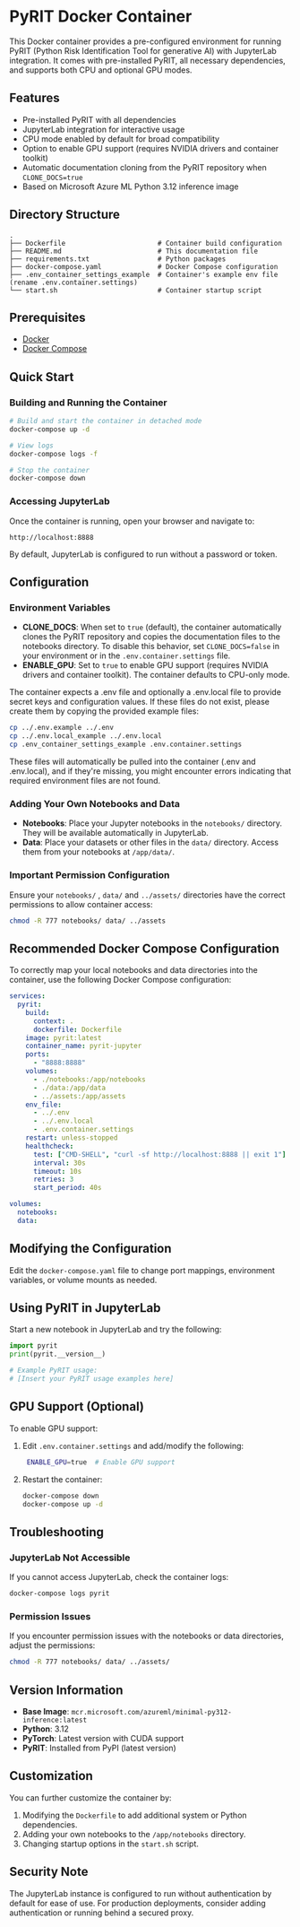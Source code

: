 # PyRIT Docker Container

This Docker container provides a pre-configured environment for running PyRIT (Python Risk Identification Tool for generative AI) with JupyterLab integration. It comes with pre-installed PyRIT, all necessary dependencies, and supports both CPU and optional GPU modes.

## Features

- Pre-installed PyRIT with all dependencies
- JupyterLab integration for interactive usage
- CPU mode enabled by default for broad compatibility
- Option to enable GPU support (requires NVIDIA drivers and container toolkit)
- Automatic documentation cloning from the PyRIT repository when `CLONE_DOCS=true`
- Based on Microsoft Azure ML Python 3.12 inference image

## Directory Structure

```
.
├── Dockerfile                       # Container build configuration
├── README.md                        # This documentation file
├── requirements.txt                 # Python packages
├── docker-compose.yaml              # Docker Compose configuration
├── .env_container_settings_example  # Container's example env file (rename .env.container.settings)
└── start.sh                         # Container startup script
```

## Prerequisites

- [Docker](https://docs.docker.com/get-docker/)
- [Docker Compose](https://docs.docker.com/compose/install/)

## Quick Start

### Building and Running the Container

```bash
# Build and start the container in detached mode
docker-compose up -d

# View logs
docker-compose logs -f

# Stop the container
docker-compose down
```

### Accessing JupyterLab

Once the container is running, open your browser and navigate to:

```
http://localhost:8888
```

By default, JupyterLab is configured to run without a password or token.

## Configuration

### Environment Variables

- **CLONE_DOCS**: When set to `true` (default), the container automatically clones the PyRIT repository and copies the documentation files to the notebooks directory. To disable this behavior, set `CLONE_DOCS=false` in your environment or in the `.env.container.settings` file.
- **ENABLE_GPU**: Set to `true` to enable GPU support (requires NVIDIA drivers and container toolkit). The container defaults to CPU-only mode.

The container expects a .env file and optionally a .env.local file to provide secret keys and configuration values. If these files do not exist, please create them by copying the provided example files:
```bash
cp ../.env.example ../.env
cp ../.env.local_example ../.env.local
cp .env_container_settings_example .env.container.settings
```
These files will automatically be pulled into the container (.env and .env.local), and if they're missing, you might encounter errors indicating that required environment files are not found.


### Adding Your Own Notebooks and Data

- **Notebooks**: Place your Jupyter notebooks in the `notebooks/` directory. They will be available automatically in JupyterLab.
- **Data**: Place your datasets or other files in the `data/` directory. Access them from your notebooks at `/app/data/`.

### Important Permission Configuration

Ensure your `notebooks/` , `data/` and `../assets/` directories have the correct permissions to allow container access:

```bash
chmod -R 777 notebooks/ data/ ../assets
```

## Recommended Docker Compose Configuration

To correctly map your local notebooks and data directories into the container, use the following Docker Compose configuration:

```yaml
services:
  pyrit:
    build:
      context: .
      dockerfile: Dockerfile
    image: pyrit:latest
    container_name: pyrit-jupyter
    ports:
      - "8888:8888"
    volumes:
      - ./notebooks:/app/notebooks
      - ./data:/app/data
      - ../assets:/app/assets
    env_file:
      - ../.env
      - ../.env.local
      - .env.container.settings
    restart: unless-stopped
    healthcheck:
      test: ["CMD-SHELL", "curl -sf http://localhost:8888 || exit 1"]
      interval: 30s
      timeout: 10s
      retries: 3
      start_period: 40s

volumes:
  notebooks:
  data:
```

## Modifying the Configuration

Edit the `docker-compose.yaml` file to change port mappings, environment variables, or volume mounts as needed.

## Using PyRIT in JupyterLab

Start a new notebook in JupyterLab and try the following:

```python
import pyrit
print(pyrit.__version__)

# Example PyRIT usage:
# [Insert your PyRIT usage examples here]
```

## GPU Support (Optional)

To enable GPU support:

1. Edit `.env.container.settings` and add/modify the following:

   ```bash
    ENABLE_GPU=true  # Enable GPU support
   ```

2. Restart the container:

   ```bash
   docker-compose down
   docker-compose up -d
   ```

## Troubleshooting

### JupyterLab Not Accessible

If you cannot access JupyterLab, check the container logs:

```bash
docker-compose logs pyrit
```

### Permission Issues

If you encounter permission issues with the notebooks or data directories, adjust the permissions:

```bash
chmod -R 777 notebooks/ data/ ../assets/
```

## Version Information

- **Base Image**: `mcr.microsoft.com/azureml/minimal-py312-inference:latest`
- **Python**: 3.12
- **PyTorch**: Latest version with CUDA support
- **PyRIT**: Installed from PyPI (latest version)

## Customization

You can further customize the container by:

1. Modifying the `Dockerfile` to add additional system or Python dependencies.
2. Adding your own notebooks to the `/app/notebooks` directory.
3. Changing startup options in the `start.sh` script.

## Security Note

The JupyterLab instance is configured to run without authentication by default for ease of use. For production deployments, consider adding authentication or running behind a secured proxy.

